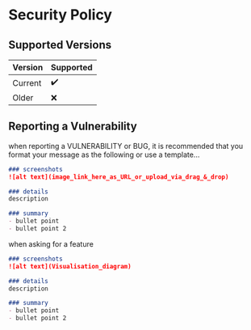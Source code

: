 # Security Policy

## Supported Versions

| Version | Supported          |
| ------- | ------------------ |
| Current | :heavy_check_mark: |
| Older   | :x:                |

## Reporting a Vulnerability

when reporting a VULNERABILITY or BUG, it is recommended that you format your message as the following or use a template...
```markdown
### screenshots
![alt text](image_link_here_as_URL_or_upload_via_drag_&_drop)

### details
description

### summary
- bullet point
- bullet point 2
```

when asking for a feature
```markdown
### screenshots
![alt text](Visualisation_diagram)

### details
description

### summary
- bullet point
- bullet point 2
```
